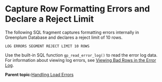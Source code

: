 # Capture Row Formatting Errors and Declare a Reject Limit 

The following SQL fragment captures formatting errors internally in Greenplum Database and declares a reject limit of 10 rows.

```
LOG ERRORS SEGMENT REJECT LIMIT 10 ROWS
```

Use the built-in SQL function `gp_read_error_log()` to read the error log data. For information about viewing log errors, see [Viewing Bad Rows in the Error Log](g-viewing-bad-rows-in-the-error-table-or-error-log.html).

**Parent topic:**[Handling Load Errors](../../load/topics/g-handling-load-errors.html)

